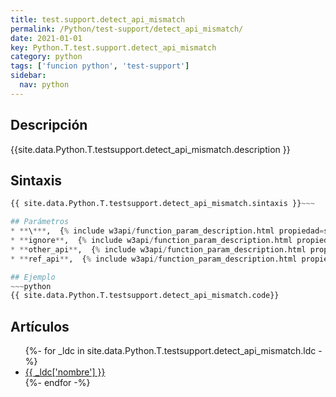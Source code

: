 ```yaml
---
title: test.support.detect_api_mismatch
permalink: /Python/test-support/detect_api_mismatch/
date: 2021-01-01
key: Python.T.test.support.detect_api_mismatch
category: python
tags: ['funcion python', 'test-support']
sidebar: 
  nav: python
---
```


## Descripción
{{site.data.Python.T.testsupport.detect_api_mismatch.description }}

## Sintaxis
~~~python
{{ site.data.Python.T.testsupport.detect_api_mismatch.sintaxis }}~~~

## Parámetros
* **\***,  {% include w3api/function_param_description.html propiedad=site.data.Python.T.test.support.detect_api_mismatch valor="*" %}
* **ignore**,  {% include w3api/function_param_description.html propiedad=site.data.Python.T.test.support.detect_api_mismatch valor="ignore" %}
* **other_api**,  {% include w3api/function_param_description.html propiedad=site.data.Python.T.test.support.detect_api_mismatch valor="other_api" %}
* **ref_api**,  {% include w3api/function_param_description.html propiedad=site.data.Python.T.test.support.detect_api_mismatch valor="ref_api" %}

## Ejemplo
~~~python
{{ site.data.Python.T.testsupport.detect_api_mismatch.code}}
~~~

## Artículos
<ul>
{%- for _ldc in site.data.Python.T.testsupport.detect_api_mismatch.ldc -%}
   <li>
       <a href="{{_ldc['url'] }}">{{ _ldc['nombre'] }}</a>
   </li>
{%- endfor -%}
</ul>

